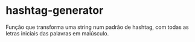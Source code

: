 # hashtag-generator
Função que transforma uma string num padrão de hashtag, com todas as letras iniciais das palavras em maiúsculo.
